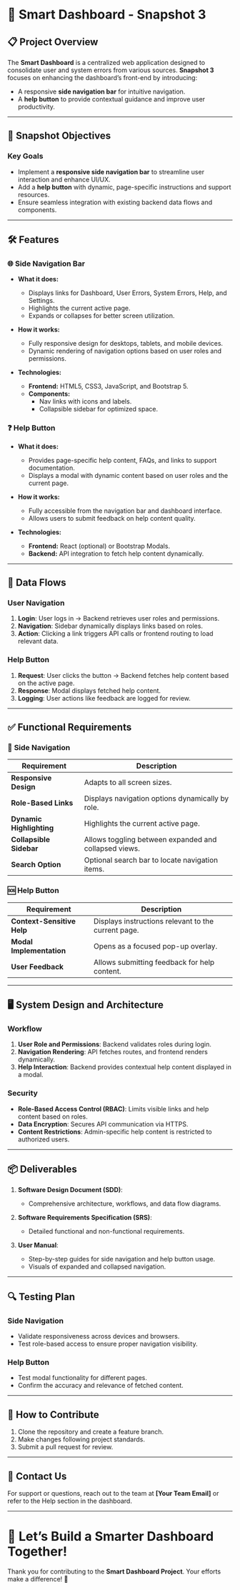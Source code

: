# 🚀 **Smart Dashboard - Snapshot 3**

## 📋 **Project Overview**  
The **Smart Dashboard** is a centralized web application designed to consolidate user and system errors from various sources. **Snapshot 3** focuses on enhancing the dashboard’s front-end by introducing:  
- A responsive **side navigation bar** for intuitive navigation.  
- A **help button** to provide contextual guidance and improve user productivity.  

---

## 🎯 **Snapshot Objectives**  
### **Key Goals**  
- Implement a **responsive side navigation bar** to streamline user interaction and enhance UI/UX.  
- Add a **help button** with dynamic, page-specific instructions and support resources.  
- Ensure seamless integration with existing backend data flows and components.  

---

## 🛠️ **Features**

### 🌐 **Side Navigation Bar**
- **What it does:**  
  - Displays links for Dashboard, User Errors, System Errors, Help, and Settings.  
  - Highlights the current active page.  
  - Expands or collapses for better screen utilization.  

- **How it works:**  
  - Fully responsive design for desktops, tablets, and mobile devices.  
  - Dynamic rendering of navigation options based on user roles and permissions.  

- **Technologies:**  
  - **Frontend:** HTML5, CSS3, JavaScript, and Bootstrap 5.  
  - **Components:**  
    - Nav links with icons and labels.  
    - Collapsible sidebar for optimized space.  

### ❓ **Help Button**
- **What it does:**  
  - Provides page-specific help content, FAQs, and links to support documentation.  
  - Displays a modal with dynamic content based on user roles and the current page.  

- **How it works:**  
  - Fully accessible from the navigation bar and dashboard interface.  
  - Allows users to submit feedback on help content quality.  

- **Technologies:**  
  - **Frontend:** React (optional) or Bootstrap Modals.  
  - **Backend:** API integration to fetch help content dynamically.  

---

## 🔄 **Data Flows**

### **User Navigation**
1. **Login**: User logs in → Backend retrieves user roles and permissions.  
2. **Navigation**: Sidebar dynamically displays links based on roles.  
3. **Action**: Clicking a link triggers API calls or frontend routing to load relevant data.  

### **Help Button**
1. **Request**: User clicks the button → Backend fetches help content based on the active page.  
2. **Response**: Modal displays fetched help content.  
3. **Logging**: User actions like feedback are logged for review.  

---

## ✅ **Functional Requirements**

### 🧭 **Side Navigation**
| **Requirement**          | **Description**                                     |
|---------------------------|-----------------------------------------------------|
| **Responsive Design**     | Adapts to all screen sizes.                         |
| **Role-Based Links**      | Displays navigation options dynamically by role.    |
| **Dynamic Highlighting**  | Highlights the current active page.                 |
| **Collapsible Sidebar**   | Allows toggling between expanded and collapsed views. |
| **Search Option**         | Optional search bar to locate navigation items.     |

### 🆘 **Help Button**
| **Requirement**            | **Description**                                     |
|-----------------------------|-----------------------------------------------------|
| **Context-Sensitive Help** | Displays instructions relevant to the current page. |
| **Modal Implementation**   | Opens as a focused pop-up overlay.                  |
| **User Feedback**          | Allows submitting feedback for help content.        |

---

## 🖥️ **System Design and Architecture**

### **Workflow**
1. **User Role and Permissions**: Backend validates roles during login.  
2. **Navigation Rendering**: API fetches routes, and frontend renders dynamically.  
3. **Help Interaction**: Backend provides contextual help content displayed in a modal.

### **Security**
- **Role-Based Access Control (RBAC)**: Limits visible links and help content based on roles.  
- **Data Encryption**: Secures API communication via HTTPS.  
- **Content Restrictions**: Admin-specific help content is restricted to authorized users.  

---

## 📦 **Deliverables**

1. **Software Design Document (SDD)**:  
   - Comprehensive architecture, workflows, and data flow diagrams.  

2. **Software Requirements Specification (SRS)**:  
   - Detailed functional and non-functional requirements.  

3. **User Manual**:  
   - Step-by-step guides for side navigation and help button usage.  
   - Visuals of expanded and collapsed navigation.  

---

## 🔍 **Testing Plan**

### **Side Navigation**
- Validate responsiveness across devices and browsers.  
- Test role-based access to ensure proper navigation visibility.  

### **Help Button**
- Test modal functionality for different pages.  
- Confirm the accuracy and relevance of fetched content.  

---

## 🤝 **How to Contribute**
1. Clone the repository and create a feature branch.  
2. Make changes following project standards.  
3. Submit a pull request for review.  

---

## 📧 **Contact Us**
For support or questions, reach out to the team at **[Your Team Email]** or refer to the Help section in the dashboard.  

---

# 🎉 **Let’s Build a Smarter Dashboard Together!**  
Thank you for contributing to the **Smart Dashboard Project**. Your efforts make a difference! 🚀
